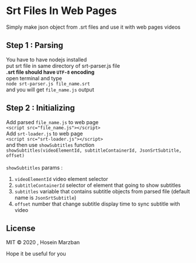# Srt Files In Web Pages
Simply make json object from .srt files and use it with web pages videos

## Step 1 : Parsing
You have to have nodejs installed<br>
put srt file in same directory of srt-parser.js file<br>
**.srt file should have `UTF-8` encoding**<br>
open terminal and type<br>
`node srt-parser.js file_name.srt`<br>
and you will get `file_name.js` output<br>

## Step 2 : Initializing
Add parsed `file_name.js` to web page<br>
`<script src="file_name.js"></script>`<br>
Add `srt-loader.js` to web page<br>
`<script src="srt-loader.js"></script>`<br>
and then use `showSubtitles` function<br>
`showSubtitles(videoElementId, subtitleContainerId, JsonSrtSubtitle, offset)`<br>
<br>
`showSubtitles` params :
1. `videoElementId` video element selector
2. `subtitleContainerId` selector of element that going to show subtitles
3. `subtitles` variable that contains subtitle objects from parsed file (default name is `JsonSrtSubtitle`)
4. `offset` number that change subtitle display time to sync subtitle with video

## License
 MIT &copy; 2020 , Hosein Marzban

Hope it be useful for you
